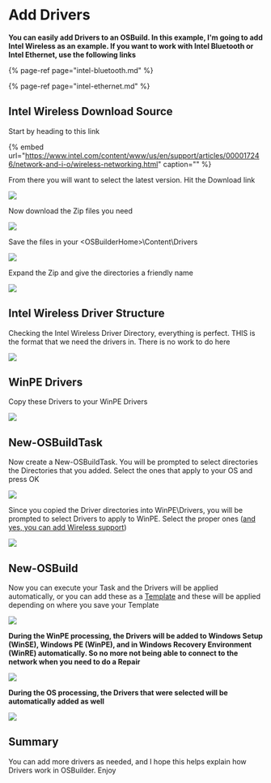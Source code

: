 # Add Drivers

**You can easily add Drivers to an OSBuild. In this example, I'm going to add Intel Wireless as an example. If you want to work with Intel Bluetooth or Intel Ethernet, use the following links**

{% page-ref page="intel-bluetooth.md" %}

{% page-ref page="intel-ethernet.md" %}

## Intel Wireless Download Source

Start by heading to this link

{% embed url="https://www.intel.com/content/www/us/en/support/articles/000017246/network-and-i-o/wireless-networking.html" caption="" %}

From there you will want to select the latest version. Hit the Download link

![](../../../../../.gitbook/assets/image%20%2859%29.png)

Now download the Zip files you need

![](../../../../../.gitbook/assets/image%20%2853%29.png)

Save the files in your &lt;OSBuilderHome&gt;\Content\Drivers

![](../../../../../.gitbook/assets/image%20%282%29.png)

Expand the Zip and give the directories a friendly name

![](../../../../../.gitbook/assets/image%20%2811%29.png)

## Intel Wireless Driver Structure

Checking the Intel Wireless Driver Directory, everything is perfect. THIS is the format that we need the drivers in. There is no work to do here

![](../../../../../.gitbook/assets/image%20%2882%29.png)

## WinPE Drivers

Copy these Drivers to your WinPE Drivers

![](../../../../../.gitbook/assets/image%20%2872%29.png)

## New-OSBuildTask

Now create a New-OSBuildTask. You will be prompted to select directories the Directories that you added. Select the ones that apply to your OS and press OK

![](../../../../../.gitbook/assets/image%20%2877%29.png)

Since you copied the Driver directories into WinPE\Drivers, you will be prompted to select Drivers to apply to WinPE. Select the proper ones \([and yes, you can add Wireless support](https://www.scconfigmgr.com/2018/03/06/build-a-winpe-with-wireless-support/)\)

![](../../../../../.gitbook/assets/image%20%2861%29.png)

## New-OSBuild

Now you can execute your Task and the Drivers will be applied automatically, or you can add these as a [Template](../../../guides/templates.md) and these will be applied depending on where you save your Template

![](../../../../../.gitbook/assets/image%20%2824%29.png)

**During the WinPE processing, the Drivers will be added to Windows Setup \(WinSE\), Windows PE \(WinPE\), and in Windows Recovery Environment \(WinRE\) automatically. So no more not being able to connect to the network when you need to do a Repair**

![](../../../../../.gitbook/assets/image%20%28117%29.png)

**During the OS processing, the Drivers that were selected will be automatically added as well**

![](../../../../../.gitbook/assets/image%20%2880%29.png)

## Summary

You can add more drivers as needed, and I hope this helps explain how Drivers work in OSBuilder. Enjoy

